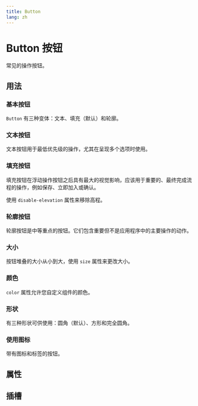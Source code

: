 ```yaml
---
title: Button
lang: zh
---
```


<script setup lang="ts">
  import props from "../../../example/button/description/zh-props.ts";
  import slots from "../../../example/button/description/zh-slots.ts";
</script>

# Button 按钮

常见的操作按钮。

## 用法

### 基本按钮

`Button` 有三种变体：文本、填充（默认）和轮廓。

<demo src="../../../example/button/basic.vue"></demo>

### 文本按钮

文本按钮用于最低优先级的操作，尤其在呈现多个选项时使用。

<demo src="../../../example/button/text.vue"></demo>

### 填充按钮

填充按钮在浮动操作按钮之后具有最大的视觉影响，应该用于重要的、最终完成流程的操作，例如保存、立即加入或确认。

使用 `disable-elevation` 属性来移除高程。

<demo src="../../../example/button/no-elevation.vue"></demo>

### 轮廓按钮

轮廓按钮是中等重点的按钮。它们包含重要但不是应用程序中的主要操作的动作。

<demo src="../../../example/button/outlined.vue"></demo>

### 大小

按钮堆叠的大小从小到大，使用 `size` 属性来更改大小。

<demo src="../../../example/button/sizes.vue"></demo>

### 颜色

`color` 属性允许您自定义组件的颜色。

<demo src="../../../example/button/color.vue"></demo>

### 形状

有三种形状可供使用：圆角（默认）、方形和完全圆角。

<demo src="../../../example/button/shapes.vue"></demo>

### 使用图标

带有图标和标签的按钮。

<demo src="../../../example/button/icon.vue"></demo>

## 属性

<table-block type="propsZh" :data="props"></table-block>

## 插槽

<table-block type="slotsZh" :data="slots"></table-block>
